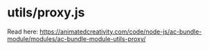 # utils/proxy.js

Read here: <https://animatedcreativity.com/code/node-js/ac-bundle-module/modules/ac-bundle-module-utils-proxy/>
